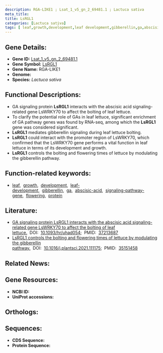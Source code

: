 ```yaml
---
description: RGA-LIKE1 ; Lsat_1_v5_gn_2_69481.1 ; Lactuca sativa
meta_title:
title: LsRGL1
categories: [Lactuca sativa]
tags: [ leaf,growth,development,leaf development,gibberellin,ga,abscisic acid,signaling pathway gene,flowering,protein ]
---
```


## Gene Details:
- **Gene ID:** [Lsat_1_v5_gn_2_69481.1]()
- **Gene Symbol:** <u>LsRGL1</u>
- **Gene Name:** RGA-LIKE1
- **Genome:** []()
- **Species:** *Lactuca sativa*

## Functional Descriptions:
   - GA signaling protein **LsRGL1** interacts with the abscisic acid signaling-related gene LsWRKY70 to affect the bolting of leaf lettuce.
   - To clarify the potential role of GAs in leaf lettuce, significant enrichment of GA pathway genes was found by RNA-seq, among which the **LsRGL1** gene was considered significant.
   - **LsRGL1** mediates gibberellin signaling during leaf lettuce bolting.
   - **LsRGL1** could interact with the promoter region of LsWRKY70, which confirmed that the LsWRKY70 gene performs a vital function in leaf lettuce in terms of its development and growth.
   - **LsRGL1** controls the bolting and flowering times of lettuce by modulating the gibberellin pathway.

## Function-related keywords:
   - [leaf](/tags/leaf/),&nbsp;&nbsp;[growth](/tags/growth/),&nbsp;&nbsp;[development](/tags/development/),&nbsp;&nbsp;[leaf-development](/tags/leaf-development/),&nbsp;&nbsp;[gibberellin](/tags/gibberellin/),&nbsp;&nbsp;[ga](/tags/ga/),&nbsp;&nbsp;[abscisic-acid](/tags/abscisic-acid/),&nbsp;&nbsp;[signaling-pathway-gene](/tags/signaling-pathway-gene/),&nbsp;&nbsp;[flowering](/tags/flowering/),&nbsp;&nbsp;[protein](/tags/protein/)

## Literature:
   - [GA signaling protein LsRGL1 interacts with the abscisic acid signaling-related gene LsWRKY70 to affect the bolting of leaf lettuce.](https://doi.org/10.1093/hr/uhad054)&nbsp;&nbsp;DOI:&nbsp;&nbsp;[10.1093/hr/uhad054](https://doi.org/10.1093/hr/uhad054);&nbsp;&nbsp;PMID:&nbsp;&nbsp;[37213687](https://pubmed.ncbi.nlm.nih.gov/37213687/)
   - [LsRGL1 controls the bolting and flowering times of lettuce by modulating the gibberellin pathway.](https://doi.org/10.1016/j.plantsci.2021.111175)&nbsp;&nbsp;DOI:&nbsp;&nbsp;[10.1016/j.plantsci.2021.111175](https://doi.org/10.1016/j.plantsci.2021.111175);&nbsp;&nbsp;PMID:&nbsp;&nbsp;[35151458](https://pubmed.ncbi.nlm.nih.gov/35151458/)

## Related News:

## Gene Resources:
- **NCBI ID:**  [](https://www.ncbi.nlm.nih.gov/gene/?term=)
- **UniProt accessions:**  [](https://www.uniprot.org/uniprotkb//entry)

## Orthologs:

## Sequences:
- **CDS Sequence:**
- **Protein Sequence:**
